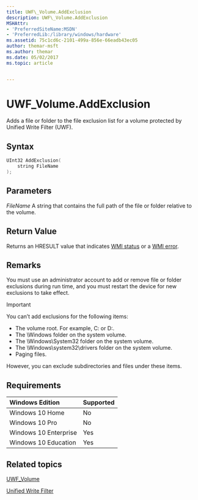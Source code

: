 ```yaml
---
title: UWF\_Volume.AddExclusion
description: UWF\_Volume.AddExclusion
MSHAttr:
- 'PreferredSiteName:MSDN'
- 'PreferredLib:/library/windows/hardware'
ms.assetid: 75c1cd6c-2101-499a-856e-66eadb43ec05
author: themar-msft
ms.author: themar
ms.date: 05/02/2017
ms.topic: article


---
```

# UWF\_Volume.AddExclusion

Adds a file or folder to the file exclusion list for a volume protected by Unified Write Filter (UWF).

## Syntax

```powershell
UInt32 AddExclusion(
    string FileName
);
```

## Parameters

<a href="" id="filename"></a>*FileName*
A string that contains the full path of the file or folder relative to the volume.

## Return Value

Returns an HRESULT value that indicates [WMI status](http://go.microsoft.com/fwlink/p/?LinkID=208318) or a [WMI error](http://go.microsoft.com/fwlink/p/?LinkID=208317).

## Remarks

You must use an administrator account to add or remove file or folder exclusions during run time, and you must restart the device for new exclusions to take effect.

> [!Important]
> You can’t add exclusions for the following items:
>
> * The volume root. For example, C: or D:.
> * The \\Windows folder on the system volume.
> * The \\Windows\\System32 folder on the system volume.
> * The \\Windows\\system32\\drivers folder on the system volume.
> * Paging files.

However, you can exclude subdirectories and files under these items.

## Requirements

| Windows Edition       | Supported |
|:----------------------|:----------|
| Windows 10 Home       | No        |
| Windows 10 Pro        | No        |
| Windows 10 Enterprise | Yes       |
| Windows 10 Education  | Yes       |

## Related topics

[UWF\_Volume](uwf-volume.md)

[Unified Write Filter](unified-write-filter.md)

 

 







